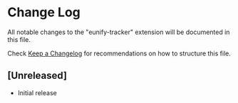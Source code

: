 # Change Log

All notable changes to the "eunify-tracker" extension will be documented in this file.

Check [Keep a Changelog](http://keepachangelog.com/) for recommendations on how to structure this file.

## [Unreleased]

- Initial release